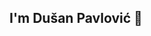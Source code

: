 ## I'm Dušan Pavlović 👋

<!--
<a href="https://github.com/anuraghazra/github-readme-stats">
  <img height=200 align="left" src="https://github-readme-stats.vercel.app/api?username=dusanpavl0vic&theme=prussian&show_icons=true" />
</a>
<br>
<br>
<br>
<br>
<a href="https://github.com/anuraghazra/convoychat">
  <img height=200 align="right" src="https://github-readme-stats.vercel.app/api/top-langs/?username=dusanpavl0vic&layout=donut&theme=prussian" />
</a>
-->


